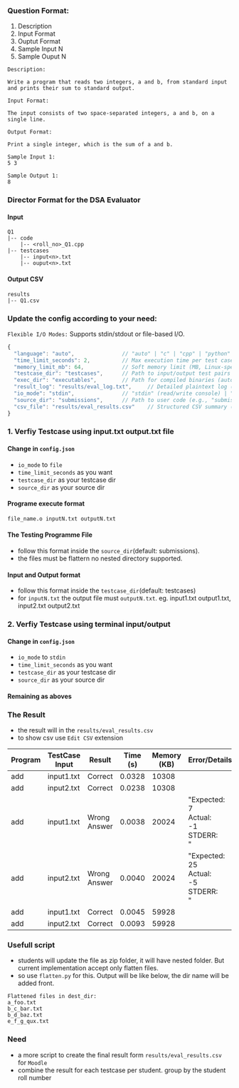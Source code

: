 ### Question Format:

1. Description
2. Input Format
3. Ouptut Format
4. Sample Input N
5. Sample Ouput N

```
Description:

Write a program that reads two integers, a and b, from standard input and prints their sum to standard output.

Input Format:

The input consists of two space-separated integers, a and b, on a single line.

Output Format:

Print a single integer, which is the sum of a and b.

Sample Input 1:
5 3

Sample Output 1:
8
```


### Director Format for the DSA Evaluator
#### Input

```
Q1
|-- code
    |-- <roll_no>_Q1.cpp
|-- testcases
    |-- input<n>.txt
    |-- ouput<n>.txt
```
#### Output CSV
```
results
|-- Q1.csv
```



### Update the config according to your need:

```Flexible I/O Modes:``` Supports stdin/stdout or file-based I/O.

```js
{
  "language": "auto",               // "auto" | "c" | "cpp" | "python" (auto-detects or forces language)
  "time_limit_seconds": 2,          // Max execution time per test case (seconds)
  "memory_limit_mb": 64,            // Soft memory limit (MB, Linux-specific)
  "testcase_dir": "testcases",      // Path to input/output test pairs (inputN.txt, outputN.txt)
  "exec_dir": "executables",        // Path for compiled binaries (auto-cleaned)
  "result_log": "results/eval_log.txt",     // Detailed plaintext log (cleared each run)
  "io_mode": "stdin",               // "stdin" (read/write console) | "file" (pass file paths)
  "source_dir": "submissions",      // Path to user code (e.g., "submissions" for file I/O)
  "csv_file": "results/eval_results.csv"    // Structured CSV summary (cleared each run)
}
```

### 1. Verfiy Testcase using input.txt output.txt file

#### Change in `config.json`

- `io_mode` to `file`
- `time_limit_seconds` as you want
- `testcase_dir` as your testcase dir
- `source_dir` as your source dir

#### Programe execute format

```bash
file_name.o inputN.txt outputN.txt
```

#### The Testing Programme File

- follow this format inside the `source_dir`(default: submissions).
- the files must be flattern no nested directory supported.

#### Input and Output format

- follow this format inside the `testcase_dir`(default: testcases)
- for `inputN.txt` the output file must `outputN.txt`. eg. input1.txt output1.txt, input2.txt output2.txt


### 2. Verfiy Testcase using terminal input/output

#### Change in `config.json`

- `io_mode` to `stdin`
- `time_limit_seconds` as you want
- `testcase_dir` as your testcase dir
- `source_dir` as your source dir

#### Remaining as aboves


### The Result

- the result will in the `results/eval_results.csv`
- to show csv use `Edit CSV` extension

| Program | TestCase Input | Result       | Time (s) | Memory (KB) | Error/Details                                                 |
|---------|----------------|--------------|----------|-------------|----------------------------------------------------------------|
| add     | input1.txt     | Correct      | 0.0328   | 10308       |                                                                |
| add     | input2.txt     | Correct      | 0.0238   | 10308       |                                                                |
| add     | input1.txt     | Wrong Answer | 0.0038   | 20024       | "Expected:<br>7<br>Actual:<br>-1<br>STDERR:<br>"              |
| add     | input2.txt     | Wrong Answer | 0.0040   | 20024       | "Expected:<br>25<br>Actual:<br>-5<br>STDERR:<br>"             |
| add     | input1.txt     | Correct      | 0.0045   | 59928       |                                                                |
| add     | input2.txt     | Correct      | 0.0093   | 59928       |                                                                |



### Usefull script

- students will update the file as zip folder, it will have nested folder. But current implementation accept only flatten files.
- so use `flatten.py` for this. Output will be like below, the dir name will be added front.

```
Flattened files in dest_dir:
a_foo.txt
b_c_bar.txt
b_d_baz.txt
e_f_g_qux.txt
```

### Need

- a more script to create the final result form `results/eval_results.csv` for `Moodle`
- combine the result for each testcase per student. group by the student roll number
